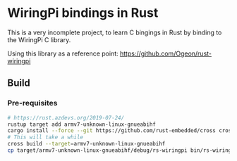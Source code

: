# WiringPi bindings in Rust

This is a very incomplete project, to learn C bingings in Rust by binding to the WiringPi C library.

Using this library as a reference point: https://github.com/Ogeon/rust-wiringpi

## Build

### Pre-requisites

```bash
# https://rust.azdevs.org/2019-07-24/
rustup target add armv7-unknown-linux-gnueabihf
cargo install --force --git https://github.com/rust-embedded/cross cross
# This will take a while
cross build --target=armv7-unknown-linux-gnueabihf
cp target/armv7-unknown-linux-gnueabihf/debug/rs-wiringpi bin/rs-wiringpi
```
